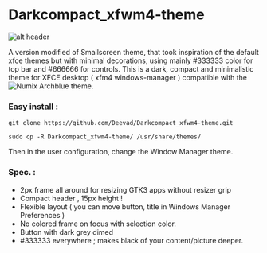 Darkcompact_xfwm4-theme
=======================

![alt header](http://i.imgur.com/XlRncI3.jpg)

A version modified of Smallscreen theme, that took inspiration of the default xfce themes but with minimal decorations, using mainly #333333 color for top bar and #666666 for controls.
This is a dark, compact and minimalistic theme for XFCE desktop ( xfm4 windows-manager ) compatible with the ![Numix Archblue theme](https://github.com/cryptomaniac512/AUR-numix-themes-archblue-git).

### Easy install :
``git clone https://github.com/Deevad/Darkcompact_xfwm4-theme.git``

``sudo cp -R Darkcompact_xfwm4-theme/ /usr/share/themes/``

Then in the user configuration, change the Window Manager theme. 


### Spec. : 
- 2px frame all around for resizing GTK3 apps without resizer grip
- Compact header , 15px height !
- Flexible layout ( you can move button, title in Windows Manager Preferences )
- No colored frame on focus with selection color. 
- Button with dark grey dimed
- #333333 everywhere ; makes black of your content/picture deeper. 
